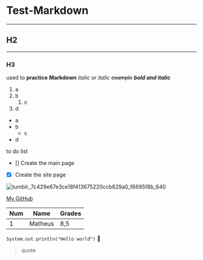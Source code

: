# Test-Markdown
---
## H2
***
### H3
used to __practice__ **Markdown**
*italic* or _italic_
~~example~~
_**bold and italic**_
1. a
2. b
   1. c
4. d

* a
* b
   * c
* d

to do list
- [] Create the main page
- [x] Create the site page
 
![tumblr_7c429e67e3ce18f413675220ccb829a0_f6695f8b_640](https://github.com/MIROMORI/Test-Markdown/assets/87924075/d11d6c60-cc28-4fe6-8fca-8bea01184221)

[My GitHub](github.com/MIROMORI)

Num | Name | Grades
---|---|---
1| Matheus | 8,5

`System.out.println("Hello world")`
🐢
>quote



    
  
